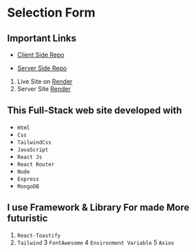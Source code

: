 # Selection Form

## Important Links 

 - [Client Side Repo](https://github.com/techtobit/basicformfrontend)

 - [Server Side Repo](https://github.com/techtobit/basicformbackend)


 1. Live Site on [Render](https://selection-form.onrender.com/)
 2. Server Site [Render](https://basicformbackend.onrender.com/data)

## This Full-Stack web site developed with 
- `Html`
- `Css`
- `TailwindCss`
- `JavaScript`
- `React Js`
- `React Router`
- `Node`
- `Express`
- `MongoDB`
## I use Framework & Library For made More futuristic
1. `React-Toastify` 
2. `Tailwind`
3 `FontAwesome`
4 `Environment Variable`
5 `Axios`
